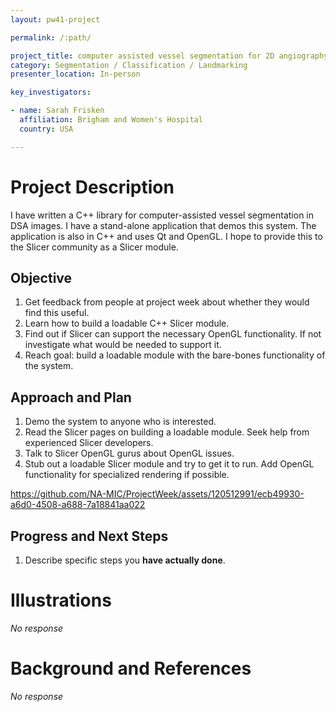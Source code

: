 ```yaml
---
layout: pw41-project

permalink: /:path/

project_title: computer assisted vessel segmentation for 2D angiography
category: Segmentation / Classification / Landmarking
presenter_location: In-person

key_investigators:

- name: Sarah Frisken
  affiliation: Brigham and Women's Hospital
  country: USA

---
```


# Project Description

<!-- Add a short paragraph describing the project. -->


I have written a C++ library for computer-assisted vessel segmentation in DSA images. I have a stand-alone application that demos this system. The application is also in C++ and uses Qt and OpenGL. I hope to provide this to the Slicer community as a Slicer module.



## Objective

<!-- Describe here WHAT you would like to achieve (what you will have as end result). -->


1. Get feedback from people at project week about whether they would find this useful.
2. Learn how to build a loadable C++ Slicer module.
3. Find out if Slicer can support the necessary OpenGL functionality. If not investigate what would be needed to support it.
4. Reach goal: build a loadable module with the bare-bones functionality of the system.




## Approach and Plan

<!-- Describe here HOW you would like to achieve the objectives stated above. -->


1. Demo the system to anyone who is interested.
2. Read the Slicer pages on building a loadable module. Seek help from experienced Slicer developers.
3. Talk to Slicer OpenGL gurus about OpenGL issues.
4. Stub out a loadable Slicer module and try to get it to run. Add OpenGL functionality for specialized rendering if possible.

https://github.com/NA-MIC/ProjectWeek/assets/120512991/ecb49930-a6d0-4508-a688-7a18841aa022





## Progress and Next Steps

<!-- Update this section as you make progress, describing of what you have ACTUALLY DONE.
     If there are specific steps that you could not complete then you can describe them here, too. -->


1. Describe specific steps you **have actually done**.




# Illustrations

<!-- Add pictures and links to videos that demonstrate what has been accomplished. -->


_No response_



# Background and References

<!-- If you developed any software, include link to the source code repository.
     If possible, also add links to sample data, and to any relevant publications. -->


_No response_


